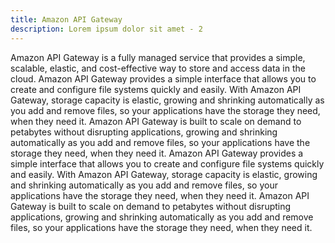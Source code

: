 ```yaml
---
title: Amazon API Gateway
description: Lorem ipsum dolor sit amet - 2
---
```


Amazon API Gateway is a fully managed service that provides a simple, scalable, elastic, and cost-effective way to store and access data in the cloud. Amazon API Gateway provides a simple interface that allows you to create and configure file systems quickly and easily. With Amazon API Gateway, storage capacity is elastic, growing and shrinking automatically as you add and remove files, so your applications have the storage they need, when they need it. Amazon API Gateway is built to scale on demand to petabytes without disrupting applications, growing and shrinking automatically as you add and remove files, so your applications have the storage they need, when they need it. Amazon API Gateway provides a simple interface that allows you to create and configure file systems quickly and easily. With Amazon API Gateway, storage capacity is elastic, growing and shrinking automatically as you add and remove files, so your applications have the storage they need, when they need it. Amazon API Gateway is built to scale on demand to petabytes without disrupting applications, growing and shrinking automatically as you add and remove files, so your applications have the storage they need, when they need it.